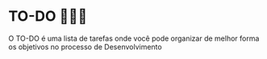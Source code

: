 # TO-DO 👨🏻‍🚀

O TO-DO é uma lista de tarefas onde você 
pode organizar de melhor forma os objetivos 
no processo de Desenvolvimento



